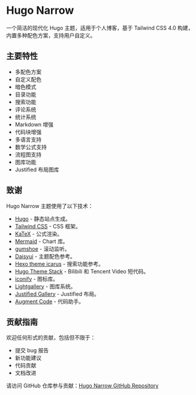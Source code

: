 # Hugo Narrow

一个简洁的现代化 Hugo 主题，适用于个人博客，基于 Tailwind CSS 4.0 构建，内置多种配色方案，支持用户自定义。

## 主要特性

- 多配色方案
- 自定义配色
- 暗色模式
- 目录功能
- 搜索功能
- 评论系统
- 统计系统
- Markdown 增强
- 代码块增强
- 多语言支持
- 数学公式支持
- 流程图支持
- 图库功能
- Justified 布局图库


## 致谢

Hugo Narrow 主题使用了以下技术：

- [Hugo](https://gohugo.io/) - 静态站点生成。
- [Tailwind CSS](https://tailwindcss.com/) - CSS 框架。
- [KaTeX](https://katex.org/) - 公式渲染。
- [Mermaid](https://mermaid.js.org/) - Chart 库。
- [gumshoe](https://github.com/cferdinandi/gumshoe) - 滚动监听。
- [Daisyui](https://daisyui.com/) - 主题配色参考。
- [Hexo theme icarus](https://github.com/ppoffice/hexo-theme-icarus) - 搜索功能参考。
- [Hugo Theme Stack](https://stack.jimmycai.com/) - Bilibili 和 Tencent Video 短代码。
- [iconify](https://iconify.design/) - 图标库。
- [Lightgallery](https://www.lightgalleryjs.com/) - 图库系统。
- [Justified Gallery](https://miromannino.github.io/Justified-Gallery/) - Justified 布局。
- [Augment Code](https://www.augmentcode.com/) - 代码助手。


## 贡献指南

欢迎任何形式的贡献，包括但不限于：

- 提交 bug 报告
- 新功能建议
- 代码贡献
- 文档改进

请访问 GitHub 仓库参与贡献：[Hugo Narrow GitHub Repository](https://github.com/tom2almighty/hugo-narrow)
